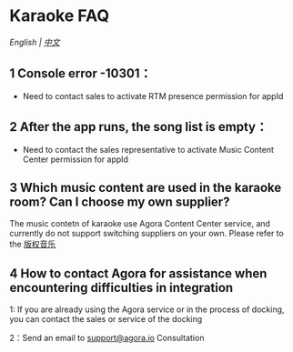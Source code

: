 # Karaoke FAQ

*English | [中文](KaraokeFAQ_zh.md)*

## 1 Console error -10301：

- Need to contact sales to activate RTM presence permission for appId


## 2 After the app runs, the song list is empty：

- Need to contact the sales representative to activate Music Content Center permission for appId


## 3 Which music content are used in the karaoke room? Can I choose my own supplier?

The music contetn of karaoke use Agora Content Center service, and currently do not support switching suppliers on your own. Please refer to the [版权音乐](https://docportal.shengwang.cn/cn/online-ktv/API%20Reference/ios_ng/API/toc_drm.html)


## 4 How to contact Agora for assistance when encountering difficulties in integration

1: If you are already using the Agora service or in the process of docking, you can contact the sales or service of the docking

2：Send an email to [support@agora.io](mailto:support@agora.io) Consultation
